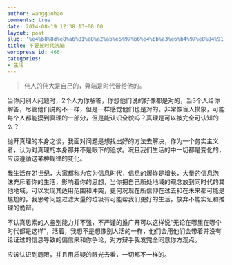 ```yaml
---
author: wangguohao
comments: true
date: 2014-08-19 12:38:13+00:00
layout: post
slug: '%e4%b8%8d%e8%a6%81%e8%a2%ab%e6%97%b6%e4%bb%a3%e6%b4%97%e8%84%91'
title: 不要被时代洗脑
wordpress_id: 466
categories:
- 生活
---
```


<blockquote>伟人的伟大是自己的，弊端是时代带给他的。</blockquote>


当你问别人问题时，2个人为你解答，你想他们说的好像都是对的，当3个人给你解答，尽管他们说的不一样，但是一样感觉他们也是对的。非常像盲人摸象，可能每个人都能摸到真理的一部分，但是能认识全貌吗？真理是可以被完全可认知的么？

抛开真理的本身之谈，我面对问题是想找出好的方法去解决，作为一个务实主义者，认为对真理的本身那并不是眼下的追求。况且我们生活的中一切都是变化的，应该遵循这某种规律的变化。

我生活在21世纪，大家都称为它为信息时代，信息的爆炸是增长，大量的信息泡沫充斥着你的生活，影响着你的思想，当你把自己所处地域的观念放到同时代的其他地域，可以发现其适用范围和冲突，更何况现在所信仰在过去和在未来都可能是尴尬的，我思考问题过滤大量的垃圾有可能帮我们更好的生活，放弃不能实证和推理的诡辩。

不认真思索的人鉴别能力并不强，不严谨的推广开可以这样说“无论在哪里在哪个时代都是这样”，活着，我想不是想像别人活的一样，他们会用他们会带着并没有论证过的信息导致的偏信来和你争论，对方辩手我发完全同意你方观点。

应该认识到局限，并且用质疑的眼光去看，一切都不一样的。
